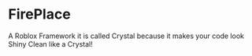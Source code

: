# FirePlace
A Roblox Framework it is called Crystal because it makes your code look Shiny Clean like a Crystal!
